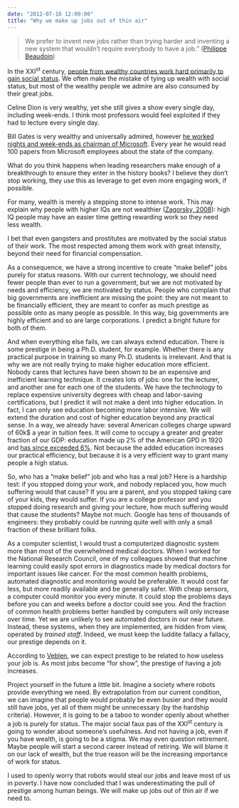 ```yaml
---
date: "2012-07-18 12:00:00"
title: "Why we make up jobs out of thin air"
---
```




> We prefer to invent new jobs rather than trying harder and inventing a new system that wouldn&rsquo;t require everybody to have a job.&rdquo; ([Philippe Beaudoin](https://plus.google.com/+PhilippeBeaudoin/posts/2MVoo5KG1eP))


In the XXI<sup>st</sup> century, [people from wealthy countries work hard primarily to gain social status](/lemire/blog/2011/03/07/jobless-recovery-the-luddite-fallacy-and-the-4-hour-workweek/). We often make the mistake of tying up wealth with social status, but most of the wealthy people we admire are also consumed by their great jobs.

Celine Dion is very wealthy, yet she still gives a show every single day, including week-ends. I think most professors would feel exploited if they had to lecture every single day.

Bill Gates is very wealthy and universally admired, however [he worked nights and week-ends as chairman of Microsoft](http://money.cnn.com/2006/03/30/news/newsmakers/gates_howiwork_fortune/). Every year he would read 100&nbsp;papers from Microsoft employees about the state of the company.

What do you think happens when leading researchers make enough of a breakthrough to ensure they enter in the history books? I believe they don&rsquo;t stop working, they use this as leverage to get even more engaging work, if possible.

For many, wealth is merely a stepping stone to intense work. This may explain why people with higher IQs are not wealthier ([Zagorsky, 2008](http://www.sciencedirect.com/science/article/pii/S0160289607000219)): high IQ people may have an easier time getting rewarding work so they need less wealth.

I bet that even gangsters and prostitutes are motivated by the social status of their work. The most respected among them work with great intensity, beyond their need for financial compensation.

As a consequence, we have a strong incentive to create &ldquo;make belief&rdquo; jobs purely for status reasons. With our current technology, we should need fewer people than ever to run a government, but we are not motivated by needs and efficiency, we are motivated by status. People who complain that big governments are inefficient are missing the point: they are not meant to be financially efficient, they are meant to confer as much prestige as possible onto as many people as possible. In this way, big governments are highly efficient and so are large corporations. I predict a bright future for both of them.

And when everything else fails, we can always extend education. There is some prestige in being a Ph.D. student, for example. Whether there is any practical purpose in training so many Ph.D. students is irrelevant. And that is why we are not really trying to make higher education more efficient. Nobody cares that lectures have been shown to be an expensive and inefficient learning technique. It creates lots of jobs: one for the lecturer, and another one for each one of the students. We have the technology to replace expensive university degrees with cheap and labor-saving certifications, but I predict it will not make a dent into higher education. In fact, I can only see education becoming more labor intensive. We will extend the duration and cost of higher education beyond any practical sense. In a way, we already have: several American colleges charge upward of 60k$ a year in tuition fees. It will come to occupy a greater and greater fraction of our GDP: education made up 2% of the American GPD in 1920 and [has since exceeded 6%](http://www.usgovernmentspending.com/education_spending). Not because the added education increases our practical efficiency, but because it is a very efficient way to grant many people a high status.

So, who has a &ldquo;make belief&rdquo; job and who has a real job? Here is a hardship test: if you stopped doing your work, and nobody replaced you, how much suffering would that cause? If you are a parent, and you stopped taking care of your kids, they would suffer. If you are a college professor and you stopped doing research and giving your lecture, how much suffering would that cause the students? Maybe not much. Google has tens of thousands of engineers: they probably could be running quite well with only a small fraction of these brilliant folks.

As a computer scientist, I would trust a computerized diagnostic system more than most of the overwhelmed medical doctors. When I worked for the National Research Council, one of my colleagues showed that machine learning could easily spot errors in diagnostics made by medical doctors for important issues like cancer. For the most common health problems, automated diagnostic and monitoring would be preferable. It would cost far less, but more readily available and be generally safer. With cheap sensors, a computer could monitor you every minute. It could stop the problems days before you can and weeks before a doctor could see you. And the fraction of common health problems better handled by computers will only increase over time. Yet we are unlikely to see automated doctors in our near future. Instead, these systems, when they are implemented, are hidden from view, operated by <em>trained staff</em>. Indeed, we must keep the luddite fallacy a fallacy, our prestige depends on it.

According to [Veblen](https://en.wikipedia.org/wiki/Thorstein_Veblen), we can expect prestige to be related to how useless your job is. As most jobs become &ldquo;for show&rdquo;, the prestige of having a job increases.

Project yourself in the future a little bit. Imagine a society where robots provide everything we need. By extrapolation from our current condition, we can imagine that people would probably be even busier and they would still have jobs, yet all of them might be unnecessary (by the hardship criteria). However, it is going to be a taboo to wonder openly about whether a job is purely for status. The major social faux pas of the XXI<sup>st</sup> century is going to wonder about someone&rsquo;s usefulness. And not having a job, even if you have wealth, is going to be a stigma. We may even question retirement. Maybe people will start a second career instead of retiring. We will blame it on our lack of wealth, but the true reason will be the increasing importance of work for status.

I used to openly worry that robots would steal our jobs and leave most of us in poverty. I have now concluded that I was underestimating the pull of prestige among human beings. We will make up jobs out of thin air if we need to.

